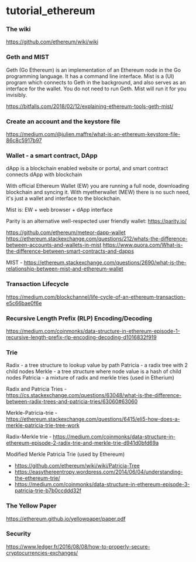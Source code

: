 # tutorial_ethereum

### The wiki
https://github.com/ethereum/wiki/wiki

### Geth and MIST
Geth (Go Ethereum) is an implementation of an Ethereum node in the Go programming language. It has a command line interface.
Mist is a (UI) program which connects to Geth in the background, and also serves as an interface for the wallet. You do not need to run Geth. Mist will run it for you invisibly.

https://bitfalls.com/2018/02/12/explaining-ethereum-tools-geth-mist/


### Create an account and the keystore file
https://medium.com/@julien.maffre/what-is-an-ethereum-keystore-file-86c8c5917b97

### Wallet - a smart contract, DApp

dApp is a blockchain enabled website or portal, and smart contract connects dApp with blockchain

With official Ethereum Wallet (EW) you are running a full node, downloading blockchain and syncing it. With myetherwallet (MEW) there is no such need, it's just a wallet and interface to the blockchain.

Mist is: EW + web browser + dApp interface

Parity is an alternative well-respected user friendly wallet: https://parity.io/

https://github.com/ethereum/meteor-dapp-wallet
https://ethereum.stackexchange.com/questions/212/whats-the-difference-between-accounts-and-wallets-in-mist
https://www.quora.com/What-is-the-difference-between-smart-contracts-and-dapps

MIST - https://ethereum.stackexchange.com/questions/2690/what-is-the-relationship-between-mist-and-ethereum-wallet

### Transaction Lifecycle
https://medium.com/blockchannel/life-cycle-of-an-ethereum-transaction-e5c66bae0f6e

### Recursive Length Prefix (RLP) Encoding/Decoding
https://medium.com/coinmonks/data-structure-in-ethereum-episode-1-recursive-length-prefix-rlp-encoding-decoding-d1016832f919

### Trie

Radix - a tree structure to lookup value by path
Patricia - a radix tree with 2 child nodes
Merkle - a tree structure where node value is a hash of child nodes
Patricia - a mixture of radix and merkle tries (used in Etherium)

Radix and Patricia Tries - https://cs.stackexchange.com/questions/63048/what-is-the-difference-between-radix-trees-and-patricia-tries/63060#63060

Merkle-Patricia-trie - https://ethereum.stackexchange.com/questions/6415/eli5-how-does-a-merkle-patricia-trie-tree-work

Radix-Merkle trie - https://medium.com/coinmonks/data-structure-in-ethereum-episode-2-radix-trie-and-merkle-trie-d941d0bfd69a

Modified Merkle Patricia Trie (used by Ethereum) 
- https://github.com/ethereum/wiki/wiki/Patricia-Tree
- https://easythereentropy.wordpress.com/2014/06/04/understanding-the-ethereum-trie/
- https://medium.com/coinmonks/data-structure-in-ethereum-episode-3-patricia-trie-b7b0ccddd32f

### The Yellow Paper
https://ethereum.github.io/yellowpaper/paper.pdf

### Security
https://www.ledger.fr/2016/08/08/how-to-properly-secure-cryptocurrencies-exchanges/


